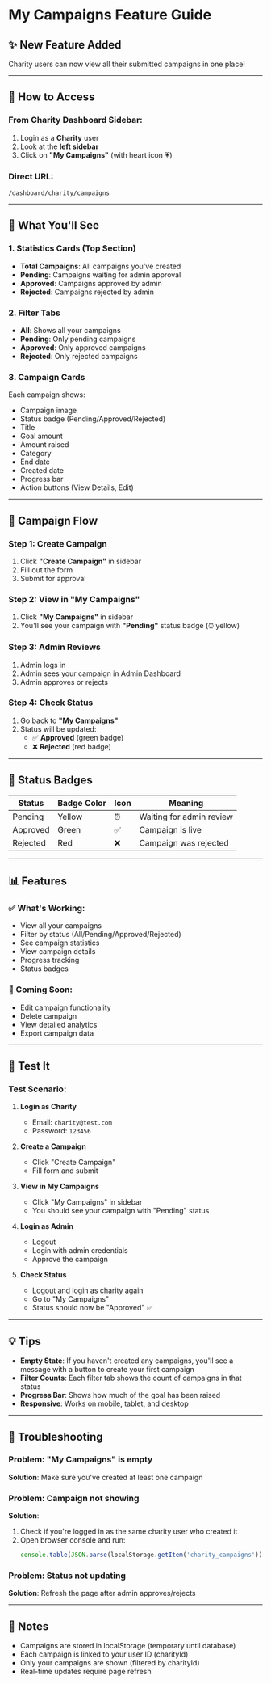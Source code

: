 # My Campaigns Feature Guide

## ✨ New Feature Added

Charity users can now view all their submitted campaigns in one place!

---

## 📍 How to Access

### From Charity Dashboard Sidebar:
1. Login as a **Charity** user
2. Look at the **left sidebar**
3. Click on **"My Campaigns"** (with heart icon 💗)

### Direct URL:
`/dashboard/charity/campaigns`

---

## 🎯 What You'll See

### 1. **Statistics Cards** (Top Section)
- **Total Campaigns**: All campaigns you've created
- **Pending**: Campaigns waiting for admin approval
- **Approved**: Campaigns approved by admin
- **Rejected**: Campaigns rejected by admin

### 2. **Filter Tabs**
- **All**: Shows all your campaigns
- **Pending**: Only pending campaigns
- **Approved**: Only approved campaigns
- **Rejected**: Only rejected campaigns

### 3. **Campaign Cards**
Each campaign shows:
- Campaign image
- Status badge (Pending/Approved/Rejected)
- Title
- Goal amount
- Amount raised
- Category
- End date
- Created date
- Progress bar
- Action buttons (View Details, Edit)

---

## 🔄 Campaign Flow

### Step 1: Create Campaign
1. Click **"Create Campaign"** in sidebar
2. Fill out the form
3. Submit for approval

### Step 2: View in "My Campaigns"
1. Click **"My Campaigns"** in sidebar
2. You'll see your campaign with **"Pending"** status badge (⏰ yellow)

### Step 3: Admin Reviews
1. Admin logs in
2. Admin sees your campaign in Admin Dashboard
3. Admin approves or rejects

### Step 4: Check Status
1. Go back to **"My Campaigns"**
2. Status will be updated:
   - ✅ **Approved** (green badge)
   - ❌ **Rejected** (red badge)

---

## 🎨 Status Badges

| Status | Badge Color | Icon | Meaning |
|--------|-------------|------|---------|
| Pending | Yellow | ⏰ | Waiting for admin review |
| Approved | Green | ✅ | Campaign is live |
| Rejected | Red | ❌ | Campaign was rejected |

---

## 📊 Features

### ✅ What's Working:
- View all your campaigns
- Filter by status (All/Pending/Approved/Rejected)
- See campaign statistics
- View campaign details
- Progress tracking
- Status badges

### 🚧 Coming Soon:
- Edit campaign functionality
- Delete campaign
- View detailed analytics
- Export campaign data

---

## 🧪 Test It

### Test Scenario:
1. **Login as Charity**
   - Email: `charity@test.com`
   - Password: `123456`

2. **Create a Campaign**
   - Click "Create Campaign"
   - Fill form and submit

3. **View in My Campaigns**
   - Click "My Campaigns" in sidebar
   - You should see your campaign with "Pending" status

4. **Login as Admin**
   - Logout
   - Login with admin credentials
   - Approve the campaign

5. **Check Status**
   - Logout and login as charity again
   - Go to "My Campaigns"
   - Status should now be "Approved" ✅

---

## 💡 Tips

- **Empty State**: If you haven't created any campaigns, you'll see a message with a button to create your first campaign
- **Filter Counts**: Each filter tab shows the count of campaigns in that status
- **Progress Bar**: Shows how much of the goal has been raised
- **Responsive**: Works on mobile, tablet, and desktop

---

## 🐛 Troubleshooting

### Problem: "My Campaigns" is empty
**Solution**: Make sure you've created at least one campaign

### Problem: Campaign not showing
**Solution**: 
1. Check if you're logged in as the same charity user who created it
2. Open browser console and run:
   ```javascript
   console.table(JSON.parse(localStorage.getItem('charity_campaigns')))
   ```

### Problem: Status not updating
**Solution**: Refresh the page after admin approves/rejects

---

## 📝 Notes

- Campaigns are stored in localStorage (temporary until database)
- Each campaign is linked to your user ID (charityId)
- Only your campaigns are shown (filtered by charityId)
- Real-time updates require page refresh
